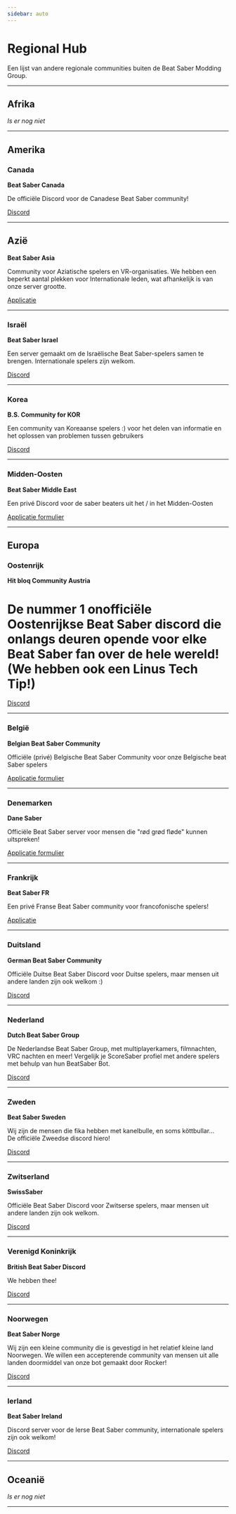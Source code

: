```yaml
---
sidebar: auto
---
```


# Regional Hub

Een lijst van andere regionale communities buiten de Beat Saber Modding Group.

---

## Afrika

*Is er nog niet*

---

## Amerika

### Canada

**Beat Saber Canada**

De officiële Discord voor de Canadese Beat Saber community!

[Discord](https://discord.gg/vvq7wX3)

---

## Azië

**Beat Saber Asia**

Community voor Aziatische spelers en VR-organisaties. We hebben een beperkt aantal plekken voor Internationale leden, wat afhankelijk is van onze server grootte.

[Applicatie](https://forms.gle/Ga3jWoCkugPBD6BZ6)

---

### Israël
**Beat Saber Israel**

Een server gemaakt om de Israëlische Beat Saber-spelers samen te brengen. Internationale spelers zijn welkom.

[Discord](https://discord.gg/HHH7sK8)

---

### Korea
**B.S. Community for KOR**

Een community van Koreaanse spelers :) voor het delen van informatie en het oplossen van problemen tussen gebruikers

[Discord](https://discord.gg/SEFBZrG)

---

### Midden-Oosten

**Beat Saber Middle East**

Een privé Discord voor de saber beaters uit het / in het Midden-Oosten

[Applicatie formulier](http://bit.ly/BSME_Application)

---

## Europa

### Oostenrijk

**Hit bloq Community Austria**

# De nummer 1 onofficiële Oostenrijkse Beat Saber discord die onlangs deuren opende voor elke Beat Saber fan over de hele wereld! (We hebben ook een Linus Tech Tip!)

[Discord](https://discord.gg/TvRkNY2)

---

### België

**Belgian Beat Saber Community**

Officiële (privé) Belgische Beat Saber Community voor onze Belgische beat Saber spelers

[Applicatie formulier](https://forms.gle/26VXi4HmnZnDoPZN7)

---

### Denemarken

**Dane Saber**

Officiële Beat Saber server voor mensen die "rød grød fløde" kunnen uitspreken!

[Applicatie formulier](https://forms.gle/AhgBFSK7RnRDDMHa9)

---

### Frankrijk

**Beat Saber FR**

Een privé Franse Beat Saber community voor francofonische spelers!

[Applicatie](https://docs.google.com/forms/d/1Ro79QYJ83gAsT6m_hpRgCNyhKNZDlEiZJ3oSh5mwTG4)

---

### Duitsland

**German Beat Saber Community**

Officiële Duitse Beat Saber Discord voor Duitse spelers, maar mensen uit andere landen zijn ook welkom :)

[Discord](https://discord.gg/y4G6ruN)

---

### Nederland

**Dutch Beat Saber Group**

De Nederlandse Beat Saber Group, met multiplayerkamers, filmnachten, VRC nachten en meer! Vergelijk je ScoreSaber profiel met andere spelers met behulp van hun BeatSaber Bot.

[Discord](https://discord.gg/sDa7xrE)

---

### Zweden

**Beat Saber Sweden**

Wij zijn de mensen die fika hebben met kanelbulle, en soms köttbullar...   
De officiële Zweedse discord hiero!

[Discord](https://discord.gg/9HavEGBzZz)

---

### Zwitserland

**SwissSaber**

Officiële Beat Saber Discord voor Zwitserse spelers, maar mensen uit andere landen zijn ook welkom.

[Discord](https://discord.gg/eV6SUUF)

---

### Verenigd Koninkrijk

**British Beat Saber Discord**

We hebben thee!

[Discord](https://discord.gg/FC2pzeN)

---

### Noorwegen
**Beat Saber Norge**

Wij zijn een kleine community die is gevestigd in het relatief kleine land Noorwegen. We willen een accepterende community van mensen uit alle landen doormiddel van onze bot gemaakt door Rocker!

[Discord](https://discord.gg/nZuY3yM)

---

### Ierland
**Beat Saber Ireland**

Discord server voor de Ierse Beat Saber community, internationale spelers zijn ook welkom!

[Discord](https://discord.gg/uKQzjRQ)

---

## Oceanië

*Is er nog niet*

---
